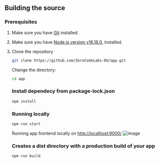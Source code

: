 ## Building the source

### Prerequisites

1. Make sure you have [Git](https://git-scm.com/book/en/v2/Getting-Started-Installing-Git) installed.
2. Make sure you have [Node.js version v16.16.0.](https://nodejs.org/en/download/) installed.
3. Clone the repository

    ```bash
    git clone https://github.com/ZeroCodeLabs-OU/app.git
    ```
    Change the directory:
    ```bash
    cd app
    ```
    
    ### Install dependecy from package-lock.json
    ```bash
    npm install
    ```
    ### Running locally
    ```bash
    npm run start
    ```
    Running app frontend locally on [http://localhost:9000/](http://localhost:9000/)
    ![image](https://user-images.githubusercontent.com/87368354/202694494-076577c1-42f3-4c0f-8585-de91d578e7f4.png)
    
    ### Creates a dist directory  with a production build of your app
     ```bash
    npm run build
    ```
    
